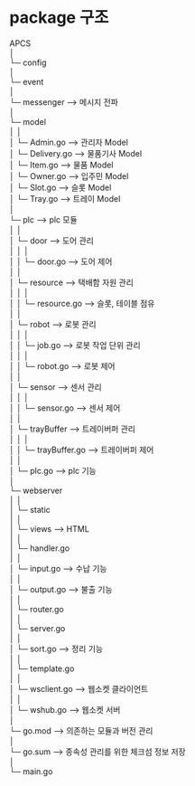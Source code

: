 # package 구조

APCS  
│  
└─ config  
│  
└─ event  
│  
└─ messenger --> 메시지 전파  
│  
└─ model  
│    │  
│    └─  Admin.go --> 관리자 Model  
│    └─  Delivery.go --> 물품기사 Model  
│    └─  Item.go --> 물품 Model  
│    └─  Owner.go --> 입주민 Model  
│    └─  Slot.go --> 슬롯 Model  
│    └─  Tray.go --> 트레이 Model  
│  
└─ plc --> plc 모듈  
│    │  
│    └─ door --> 도어 관리  
│    │   │  
│    │   └─  door.go --> 도어 제어  
│    │  
│    └─ resource --> 택배함 자원 관리  
│    │   │  
│    │   └─ resource.go --> 슬롯, 테이블 점유  
│    │  
│    └─ robot --> 로봇 관리    
│    │   │  
│    │   └─  job.go --> 로봇 작업 단위 관리  
│    │   │  
│    │   └─  robot.go --> 로봇 제어  
│    │  
│    └─ sensor --> 센서 관리  
│    │   │  
│    │   └─  sensor.go --> 센서 제어  
│    │  
│    └─ trayBuffer --> 트레이버퍼 관리  
│    │   │  
│    │   └─  trayBuffer.go --> 트레이버퍼 제어  
│    │  
│    └─ plc.go --> plc 기능  
│  
└─ webserver  
│    │  
│    └─ static  
│    │  
│    └─ views --> HTML  
│    │  
│    └─ handler.go  
│    │  
│    └─ input.go --> 수납 기능  
│    │  
│    └─ output.go --> 불출 기능  
│    │  
│    └─ router.go   
│    │  
│    └─ server.go  
│    │  
│    └─ sort.go --> 정리 기능  
│    │  
│    └─ template.go  
│    │  
│    └─ wsclient.go --> 웹소켓 클라이언트  
│    │  
│    └─ wshub.go --> 웹소켓 서버  
│  
└─ go.mod --> 의존하는 모듈과 버전 관리  
│  
└─ go.sum --> 종속성 관리를 위한 체크섬 정보 저장  
│  
└─ main.go  
